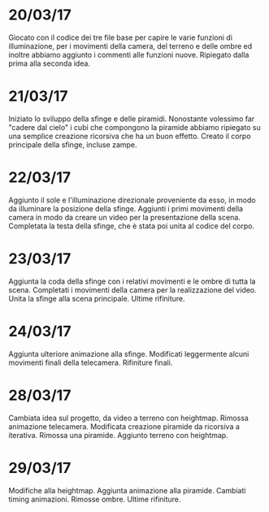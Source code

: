 <meta charset="utf-8">

# 20/03/17
Giocato con il codice dei tre file base per capire le varie funzioni di illuminazione, per i movimenti della camera, 
del terreno e delle ombre ed inoltre abbiamo aggiunto i commenti alle funzioni nuove.
Ripiegato dalla prima alla seconda idea.

# 21/03/17
Iniziato lo sviluppo della sfinge e delle piramidi.
Nonostante volessimo far "cadere dal cielo" i cubi che compongono la piramide abbiamo ripiegato su una semplice creazione
ricorsiva che ha un buon effetto.
Creato il corpo principale della sfinge, incluse zampe.

# 22/03/17
Aggiunto il sole e l'illuminazione direzionale proveniente da esso, in modo da illuminare la posizione della sfinge.
Aggiunti i primi movimenti della camera in modo da creare un video per la presentazione della scena.
Completata la testa della sfinge, che è stata poi unita al codice del corpo.

# 23/03/17 
Aggiunta la coda della sfinge con i relativi movimenti e le ombre di tutta la scena.
Completati i movimenti della camera per la realizzazione del video.
Unita la sfinge alla scena principale.
Ultime rifiniture.

# 24/03/17
Aggiunta ulteriore animazione alla sfinge.
Modificati leggermente alcuni movimenti finali della telecamera.
Rifiniture finali.

# 28/03/17
Cambiata idea sul progetto, da video a terreno con heightmap.
Rimossa animazione telecamera.
Modificata creazione piramide da ricorsiva a iterativa.
Rimossa una piramide.
Aggiunto terreno con heightmap.

# 29/03/17
Modifiche alla heightmap.
Aggiunta animazione alla piramide.
Cambiati timing animazioni.
Rimosse ombre.
Ultime rifiniture.


<!-- Markdeep: -->
